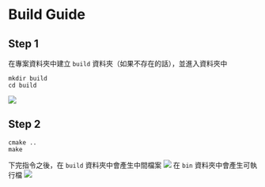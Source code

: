 # Build Guide
## Step 1 
在專案資料夾中建立 `build` 資料夾（如果不存在的話），並進入資料夾中
```
mkdir build
cd build
```
![](https://i.imgur.com/roo8kAq.jpg)

## Step 2
```
cmake ..
make
```
下完指令之後，在 `build` 資料夾中會產生中間檔案
![](https://i.imgur.com/boiWiKT.png)
在 `bin` 資料夾中會產生可執行檔
![](https://i.imgur.com/0htXa5E.png)